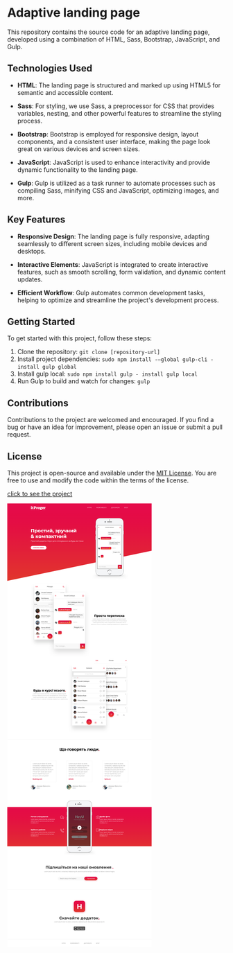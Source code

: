 # Adaptive landing page 

This repository contains the source code for an adaptive landing page, developed using a combination of HTML, Sass, Bootstrap, JavaScript, and Gulp.

## Technologies Used

- **HTML**: The landing page is structured and marked up using HTML5 for semantic and accessible content.

- **Sass**: For styling, we use Sass, a preprocessor for CSS that provides variables, nesting, and other powerful features to streamline the styling process.

- **Bootstrap**: Bootstrap is employed for responsive design, layout components, and a consistent user interface, making the page look great on various devices and screen sizes.

- **JavaScript**: JavaScript is used to enhance interactivity and provide dynamic functionality to the landing page.

- **Gulp**: Gulp is utilized as a task runner to automate processes such as compiling Sass, minifying CSS and JavaScript, optimizing images, and more.

## Key Features

- **Responsive Design**: The landing page is fully responsive, adapting seamlessly to different screen sizes, including mobile devices and desktops.

- **Interactive Elements**: JavaScript is integrated to create interactive features, such as smooth scrolling, form validation, and dynamic content updates.

- **Efficient Workflow**: Gulp automates common development tasks, helping to optimize and streamline the project's development process.

## Getting Started

To get started with this project, follow these steps:

1. Clone the repository: `git clone [repository-url]`
2. Install project dependencies: `sudo npm install -—global gulp-cli - install gulp global`
3. Install gulp local: `sudo npm install gulp - install gulp local`
4. Run Gulp to build and watch for changes: `gulp`

## Contributions

Contributions to the project are welcomed and encouraged. If you find a bug or have an idea for improvement, please open an issue or submit a pull request.

## License

This project is open-source and available under the [MIT License](LICENSE). You are free to use and modify the code within the terms of the license.

<p><a href="https://dimaa21.github.io/landing-page/">click to see the project</a></p>
<img src='screen.png'>
